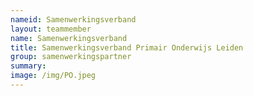 ```yaml
---
nameid: Samenwerkingsverband 
layout: teammember
name: Samenwerkingsverband 
title: Samenwerkingsverband Primair Onderwijs Leiden
group: samenwerkingspartner
summary: 
image: /img/PO.jpeg
---
```


 

